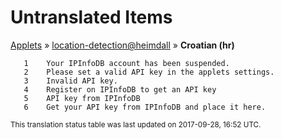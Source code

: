 # Untranslated Items
[Applets](../../../README.md) &#187; [location-detection@heimdall](../README.md) &#187; **Croatian (hr)**

       1	Your IPInfoDB account has been suspended.
       2	Please set a valid API key in the applets settings.
       3	Invalid API key.
       4	Register on IPInfoDB to get an API key
       5	API key from IPInfoDB
       6	Get your API key from IPInfoDB and place it here.

<sup>This translation status table was last updated on 2017-09-28, 16:52 UTC.</sup>
